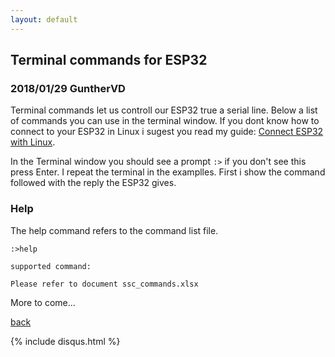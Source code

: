```yaml
---
layout: default
---
```


## Terminal commands for ESP32
### 2018/01/29 GuntherVD

Terminal commands let us controll our ESP32 true a serial line. Below a list of commands you can use in the terminal window. If you dont know how to connect to your ESP32 in Linux i sugest you read my guide: [Connect ESP32 with Linux](connect-esp32-with-linux).

In the Terminal window you should see a prompt `:>` if you don't see this press Enter. I repeat the terminal in the examplles. First i show the command followed with the reply the ESP32 gives.

### Help
The help command refers to the command list file.
```
:>help

supported command:

Please refer to document ssc_commands.xlsx
```

More to come...

[back](./)

{% include disqus.html %}
